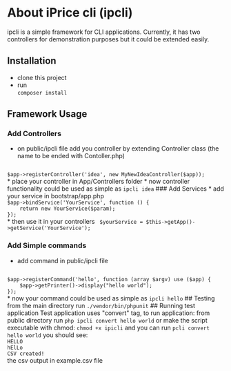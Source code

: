 # About iPrice cli (ipcli)
 ipcli is a simple framework for CLI applications. Currently, it has two controllers for demonstration purposes but it could be extended easily. 
## Installation
* clone this project
* run   
<code>composer install</code>
## Framework Usage
### Add Controllers
* on public/ipcli file add you controller by extending Controller class (the name to be ended with Contoller.php)  
<code>
$app->registerController('idea', new MyNewIdeaController($app));
</code>  
* place your controller in App/Controllers folder
* now controller functionality could be used as simple as   
<code>ipcli idea</code>  
### Add Services
* add your service in bootstrap/app.php  
<code>  
$app->bindService('YourService', function () {
    return new YourService($param);
});
</code>  
* then use it in your controllers  
<code> $yourService = $this->getApp()->getService('YourService');</code>

### Add Simple commands
* add command in public/ipcli file  
<code>
$app->registerCommand('hello', function (array $argv) use ($app) {
    $app->getPrinter()->display("hello world");
});
</code>  
* now your command  could be used as simple as   
<code>ipcli hello</code>  
## Testing
from the main directory run  
<code>./vendor/bin/phpunit</code>  
## Running test application 
Test application uses "convert" tag, to run application:  
from public directory run  
<code>php ipcli convert hello world</code>    
or make the script executable with chmod:  
<code>chmod +x ipicli</code>    
and you can run   
<code>pcli convert hello world</code>    
you should  see:
<code>  
HELLO  
hElLo  
CSV created!
</code>    
the csv output  in example.csv file


